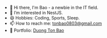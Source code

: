 - 👋 Hi there, I'm Bao - a newbie in the IT field.
- 🌱 I’m interested in NestJS.
- 😄 Hobbies: Coding, Sports, Sleep.
- 📫 How to reach me: [tonbao0803@gmail.com](mailto:tonbao0803@gmail.com)
- :pushpin: Portfolio: <a href="https://duongtonbao.site/" target="_blank">Duong Ton Bao</a>
